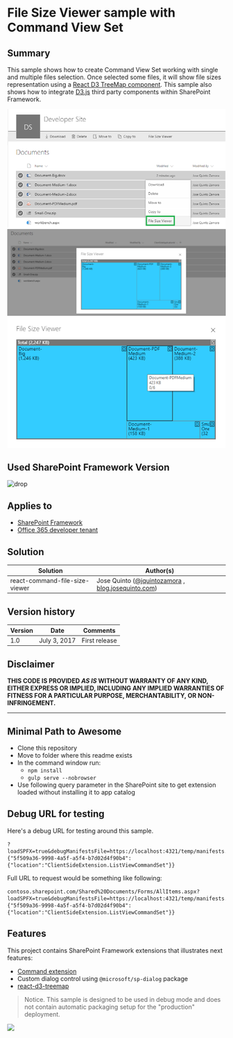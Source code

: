 # File Size Viewer sample with Command View Set

## Summary
This sample shows how to create Command View Set working with single and multiple files selection. 
Once selected some files, it will show file sizes representation using a [React D3 TreeMap component](https://www.npmjs.com/package/react-d3-treemap).
This sample also shows how to integrate [D3.js](https://d3js.org/) third party components within SharePoint Framework.


![react-command-file-size-viewer-1](./assets/CommandBar-2.png)
![react-command-file-size-viewer-2](./assets/File-Size-Viewer-SPFX-Extension.png)
![react-command-file-size-viewer-3](./assets/File-Size-Viewer-SPFX-Extension-Selection.png)

## Used SharePoint Framework Version 
![drop](https://img.shields.io/badge/version-1.1-green.svg)

## Applies to

* [SharePoint Framework](http://dev.office.com/sharepoint/docs/spfx/sharepoint-framework-overview)
* [Office 365 developer tenant](http://dev.office.com/sharepoint/docs/spfx/set-up-your-developer-tenant)

## Solution

Solution|Author(s)
--------|---------
react-command-file-size-viewer | Jose Quinto ([@jquintozamora](https://twitter.com/jquintozamora) , [blog.josequinto.com](https://blog.josequinto.com))

## Version history

Version|Date|Comments
-------|----|--------
1.0|July 3, 2017|First release

## Disclaimer
**THIS CODE IS PROVIDED *AS IS* WITHOUT WARRANTY OF ANY KIND, EITHER EXPRESS OR IMPLIED, INCLUDING ANY IMPLIED WARRANTIES OF FITNESS FOR A PARTICULAR PURPOSE, MERCHANTABILITY, OR NON-INFRINGEMENT.**

---

## Minimal Path to Awesome

- Clone this repository
- Move to folder where this readme exists
- In the command window run:
  - `npm install`
  - `gulp serve --nobrowser`
- Use following query parameter in the SharePoint site to get extension loaded without installing it to app catalog

## Debug URL for testing
Here's a debug URL for testing around this sample. 

```
?loadSPFX=true&debugManifestsFile=https://localhost:4321/temp/manifests.js&customActions={"5f509a36-9998-4a5f-a5f4-b7d02d4f90b4":{"location":"ClientSideExtension.ListViewCommandSet"}}
```
Full URL to request would be something like following:

```
contoso.sharepoint.com/Shared%20Documents/Forms/AllItems.aspx?loadSPFX=true&debugManifestsFile=https://localhost:4321/temp/manifests.js&customActions={"5f509a36-9998-4a5f-a5f4-b7d02d4f90b4":{"location":"ClientSideExtension.ListViewCommandSet"}}
```

## Features
This project contains SharePoint Framework extensions that illustrates next features:
* [Command extension](https://dev.office.com/sharepoint/docs/spfx/extensions/get-started/building-simple-cmdset-with-dialog-api)
* Custom dialog control using `@microsoft/sp-dialog` package
* [react-d3-treemap](https://www.npmjs.com/package/react-d3-treemap)


> Notice. This sample is designed to be used in debug mode and does not contain automatic packaging setup for the "production" deployment.

<img src="https://telemetry.sharepointpnp.com/sp-dev-fx-extensions/samples/react-command-file-size-viewer" />
